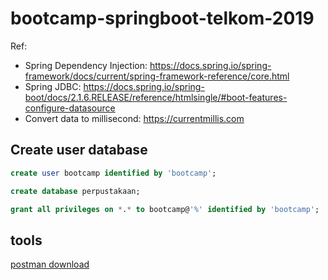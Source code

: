 # bootcamp-springboot-telkom-2019

Ref: 
- Spring Dependency Injection: https://docs.spring.io/spring-framework/docs/current/spring-framework-reference/core.html
- Spring JDBC: https://docs.spring.io/spring-boot/docs/2.1.6.RELEASE/reference/htmlsingle/#boot-features-configure-datasource
- Convert data to millisecond: https://currentmillis.com

## Create user database

```sql
create user bootcamp identified by 'bootcamp';

create database perpustakaan;

grant all privileges on *.* to bootcamp@'%' identified by 'bootcamp';
```

## tools

[postman download](https://www.getpostman.com)
